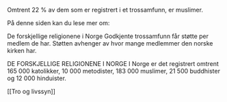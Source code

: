 Omtrent 22 % av dem som er registrert i et trossamfunn, er muslimer.


På denne siden kan du lese mer om:

 De forskjellige religionene i Norge
Godkjente trossamfunn får støtte per medlem de har. Støtten avhenger av hvor mange medlemmer den norske kirken har. 

DE FORSKJELLIGE RELIGIONENE I NORGE
I Norge er det registrert omtrent 165 000 katolikker, 10 000 metodister, 183 000 muslimer, 21 500 buddhister og 12 000 hinduister. 

[[Tro og livssyn]]
